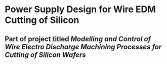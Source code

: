 # Power Supply Design for Wire EDM Cutting of Silicon
## Part of project titled *Modelling and Control of Wire Electro Discharge Machining Processes for Cutting of Silicon Wafers*


